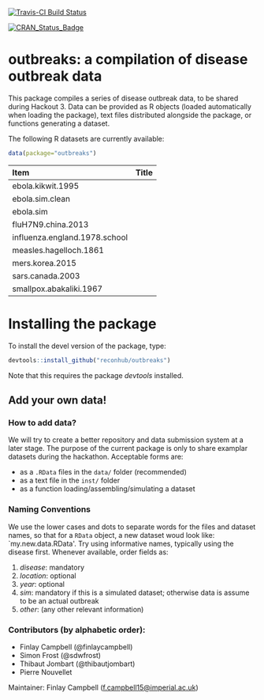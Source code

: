 [![Travis-CI Build Status](https://travis-ci.org/reconhub/outbreaks.svg?branch=master)](https://travis-ci.org/reconhub/outbreaks)

[![CRAN_Status_Badge](https://www.r-pkg.org/badges/version/outbreaks)](https://cran.r-project.org/package=outbreaks)

# outbreaks: a compilation of disease outbreak data

This package compiles a series of disease outbreak data, to be shared during Hackout 3.
Data can be provided as R objects (loaded automatically when loading the package), text files distributed alongside the package, or functions generating a dataset.

The following R datasets are currently available:



```r
data(package="outbreaks")
```



|Item                          |Title |
|:-----------------------------|:-----|
|ebola.kikwit.1995             |      |
|ebola.sim.clean               |      |
|ebola.sim                     |      |
|fluH7N9.china.2013            |      |
|influenza.england.1978.school |      |
|measles.hagelloch.1861        |      |
|mers.korea.2015               |      |
|sars.canada.2003              |      |
|smallpox.abakaliki.1967       |      |

# Installing the package

To install the devel version of the package, type:

```r
devtools::install_github("reconhub/outbreaks")
```

Note that this requires the package *devtools* installed.




## Add your own data!

### How to add data?
We will try to create a better repository and data submission system at a later stage.
The purpose of the current package is only to share examplar datasets during the hackathon.
Acceptable forms are:
- as a `.RData` files in the `data/` folder (recommended)
- as a text file in the `inst/` folder
- as a function loading/assembling/simulating a dataset

### Naming Conventions
We use the lower cases and dots to separate words for the files and dataset names, so that for a `RData` object, a new dataset woud look like: `my.new.data.RData'. Try using informative names, typically using the disease first. Whenever available, order fields as:
   1. *disease*: mandatory
   2. *location*: optional
   3. *year*: optional
   4. *sim*: mandatory if this is a simulated dataset; otherwise data is assume to be an actual outbreak
   5. *other*: (any other relevant information)


### Contributors (by alphabetic order):
- Finlay Campbell (@finlaycampbell)
- Simon Frost (@sdwfrost)
- Thibaut Jombart (@thibautjombart)
- Pierre Nouvellet


Maintainer: Finlay Campbell (f.campbell15@imperial.ac.uk)
